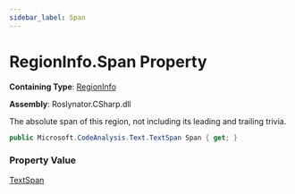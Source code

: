 ```yaml
---
sidebar_label: Span
---
```


# RegionInfo\.Span Property

**Containing Type**: [RegionInfo](../index.md)

**Assembly**: Roslynator\.CSharp\.dll

  
The absolute span of this region, not including its leading and trailing trivia\.

```csharp
public Microsoft.CodeAnalysis.Text.TextSpan Span { get; }
```

### Property Value

[TextSpan](https://docs.microsoft.com/en-us/dotnet/api/microsoft.codeanalysis.text.textspan)

